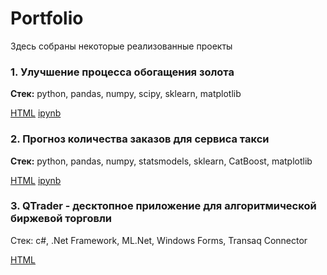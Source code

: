 # Portfolio

Здесь собраны некоторые реализованные проекты



### 1. Улучшение процесса обогащения золота

**Стек:** python, pandas, numpy, scipy, sklearn, matplotlib

[HTML]() [ipynb]()

### 2. Прогноз количества заказов для сервиса такси

**Стек:** python, pandas, numpy, statsmodels, sklearn, CatBoost, matplotlib

[HTML]() [ipynb]()

### 3. QTrader - десктопное приложение для алгоритмической биржевой торговли

Стек: c#, .Net Framework, ML.Net, Windows Forms, Transaq Connector

[HTML](https://freelance.habr.com/projects/187526)